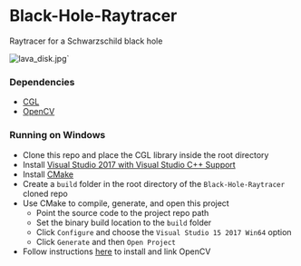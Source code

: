 # Black-Hole-Raytracer
Raytracer for a Schwarzschild black hole

![lava_disk.jpg](https://github.com/eliot1019/Black-Hole-Raytracer/samples/lava_disk.jpg")`

### Dependencies
- [CGL](https://github.com/cal-cs184/p1-rasterizer/tree/master/CGL)
- [OpenCV](https://opencv.org/releases/)

### Running on Windows
- Clone this repo and place the CGL library inside the root directory
- Install [Visual Studio 2017 with Visual Studio C++ Support](https://docs.microsoft.com/en-us/cpp/build/vscpp-step-0-installation?view=vs-2017)
- Install [CMake](https://cmake.org/download/)
- Create a `build` folder in the root directory of the `Black-Hole-Raytracer` cloned repo
- Use CMake to compile, generate, and open this project
    - Point the source code to the project repo path
    - Set the binary build location to the `build` folder
    - Click `Configure` and choose the `Visual Studio 15 2017 Win64` option
    - Click `Generate` and then `Open Project`
- Follow instructions [here](https://www.deciphertechnic.com/install-opencv-with-visual-studio/) to install and link OpenCV

